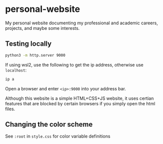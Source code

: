 # personal-website
My personal website documenting my professional and academic careers, projects, and maybe some interests.

## Testing locally
```bash
python3 -m http.server 9000
```

If using wsl2, use the following to get the ip address, otherwise use ```localhost```:
```bash
ip a
```

Open a browser and enter ```<ip>:9000``` into your address bar.

Although this website is a simple HTML+CSS+JS website, it uses certian features that are blocked by certain browsers if you simply open the html files.

## Changing the color scheme
See ```:root``` in ```style.css``` for color variable definitions